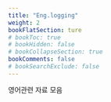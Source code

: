 ```yaml
---
title: "Eng.logging"
weight: 2
bookFlatSection: ture
# bookToc: true
# bookHidden: false
# bookCollapseSection: true
bookComments: false
# bookSearchExclude: false
---
```


영어관련 자료 모음
